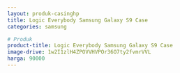 ```yaml
---
layout: produk-casinghp
title: Logic Everybody Samsung Galaxy S9 Case
categories: samsung

# Produk
product-title: Logic Everybody Samsung Galaxy S9 Case
image-drive: 1w2I1zlH4ZPOVVHVPOr36O7ty2fvmrVVL
harga: 90000
---
```

